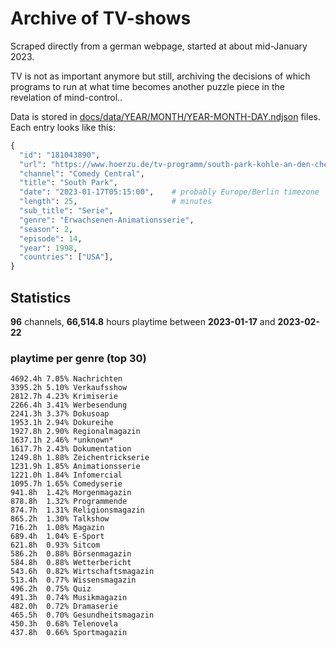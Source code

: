 # Archive of TV-shows

Scraped directly from a german webpage, started at about mid-January 2023.

TV is not as important anymore but still, archiving the decisions of which programs to run at what time
becomes another puzzle piece in the revelation of mind-control.. 

Data is stored in [docs/data/YEAR/MONTH/YEAR-MONTH-DAY.ndjson](docs/data/) files. 
Each entry looks like this:

```python
{
  "id": "181043890", 
  "url": "https://www.hoerzu.de/tv-programm/south-park-kohle-an-den-chefkoch/bid_181043890/", 
  "channel": "Comedy Central", 
  "title": "South Park", 
  "date": "2023-01-17T05:15:00",    # probably Europe/Berlin timezone 
  "length": 25,                     # minutes 
  "sub_title": "Serie", 
  "genre": "Erwachsenen-Animationsserie", 
  "season": 2, 
  "episode": 14, 
  "year": 1998, 
  "countries": ["USA"],
}
```

## Statistics

**96** channels, **66,514.8** hours playtime between **2023-01-17** and **2023-02-22**


### playtime per genre (top 30)

    4692.4h 7.05% Nachrichten
    3395.2h 5.10% Verkaufsshow
    2812.7h 4.23% Krimiserie
    2266.4h 3.41% Werbesendung
    2241.3h 3.37% Dokusoap
    1953.1h 2.94% Dokureihe
    1927.8h 2.90% Regionalmagazin
    1637.1h 2.46% *unknown*
    1617.7h 2.43% Dokumentation
    1249.8h 1.88% Zeichentrickserie
    1231.9h 1.85% Animationsserie
    1221.0h 1.84% Infomercial
    1095.7h 1.65% Comedyserie
    941.8h  1.42% Morgenmagazin
    878.8h  1.32% Programmende
    874.7h  1.31% Religionsmagazin
    865.2h  1.30% Talkshow
    716.2h  1.08% Magazin
    689.4h  1.04% E-Sport
    621.8h  0.93% Sitcom
    586.2h  0.88% Börsenmagazin
    584.8h  0.88% Wetterbericht
    543.6h  0.82% Wirtschaftsmagazin
    513.4h  0.77% Wissensmagazin
    496.2h  0.75% Quiz
    491.3h  0.74% Musikmagazin
    482.0h  0.72% Dramaserie
    465.5h  0.70% Gesundheitsmagazin
    450.3h  0.68% Telenovela
    437.8h  0.66% Sportmagazin
